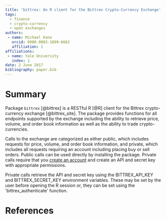 ```yaml
---
title: 'bittrex: An R client for the Bittrex Crypto-Currency Exchange'
tags:
  - finance
  - crypto-currency
  - open exchanges
authors:
 - name: Michael Kane
   orcid: 0000-0003-1899-6662
   affiliation: 1
affiliations:
 - name: Yale University
   index: 1
date: 2 June 2017
bibliography: paper.bib
---
```


# Summary

Package ```bittrex``` [@bittrex] is a RESTful R [@R] client for the
Bittrex crypto-currency exchange [@bittrex_site]. The package provides 
functions for all endpoints supported by the exchange including the
ability to retrieve price, volume, and order book information as well as
the ability to trade crypto-currencies.

Calls to the exchange are categorized as either public, which includes
requests for price, volume, and order book information, and private,
which includes all requests requiring an account including placing buy
or sell orders. Public calls can be used directly by installing the
package. Private calls require that you [create an
account](https://https://bittrex.com/account/Register) and create an API 
and secret key with appropriate permissions.

Private calls retrieve the API and secret key using the BITTREX\_API\_KEY
and BITTREX\_SECRET\_KEY environment variables. These may be set by the
user before opening the R session or, they can be set using the
'bittrex\_authenticate' function.

# References
  
